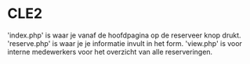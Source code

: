 # CLE2
'index.php' is waar je vanaf de hoofdpagina op de reserveer knop drukt.
'reserve.php' is waar je je informatie invult in het form.
'view.php' is voor interne medewerkers voor het overzicht van alle reserveringen.
